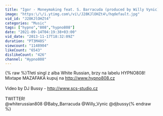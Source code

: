 ```yaml
---
title: "Igor - Moneymaking feat. S. Barracuda (produced by Willy Vynic)"
image: "https:\/\/i.ytimg.com\/vi\/J28KJlOHZt4\/hqdefault.jpg"
vid_id: "J28KJlOHZt4"
categories: "Music"
tags: ["hypno","808","hypno808"]
date: "2021-09-14T04:19:38+03:00"
vid_date: "2013-11-17T18:32:09Z"
duration: "PT3M40S"
viewcount: "1148904"
likeCount: "6543"
dislikeCount: "426"
channel: "Hypno808"
---
```

{% raw %}Třetí singl z alba White Russian, brzy na labelu HYPNO808!<br />Mixtape MAZAFAKA kupuj na <a rel="nofollow" target="blank" href="http://www.hypno808.cz">http://www.hypno808.cz</a><br /><br />Video by DJ Bussy - <a rel="nofollow" target="blank" href="http://www.scs-studio.cz">http://www.scs-studio.cz</a><br /><br />TWITTER!<br />@whiterussian808 @Baby_Barracuda @Willy_Vynic @djbussy{% endraw %}
